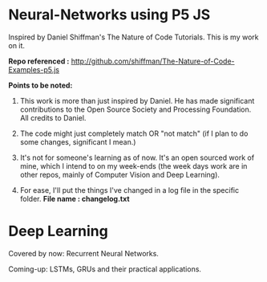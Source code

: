 # Neural-Networks using P5 JS
Inspired by Daniel Shiffman's The Nature of Code Tutorials. This is my work on it.  

**Repo referenced :** http://github.com/shiffman/The-Nature-of-Code-Examples-p5.js

**Points to be noted:**

1) This work is more than just inspired by Daniel. He has made significant contributions to the Open Source Society and Processing Foundation. All credits to Daniel. 

2) The code might just completely match OR "not match" (if I plan to do some changes, significant I mean.) 

3) It's not for someone's learning as of now. It's an open sourced work of mine, which I intend to on my week-ends (the week days work are in other repos, mainly of Computer Vision and Deep Learning). 

4) For ease, I'll put the things I've changed in a log file in the specific folder. **File name : changelog.txt**

# Deep Learning 
Covered by now: Recurrent Neural Networks.

Coming-up: LSTMs, GRUs and their practical applications.
